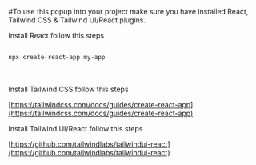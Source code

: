 #To use this popup into your project make sure you have installed React, Tailwind CSS & Tailwind UI/React plugins.

Install React follow this steps

<code>
npx create-react-app my-app
</code>

<br><br>
Install Tailwind CSS follow this steps

[https://tailwindcss.com/docs/guides/create-react-app](https://tailwindcss.com/docs/guides/create-react-app)

Install Tailwind UI/React follow this steps

[https://github.com/tailwindlabs/tailwindui-react](https://github.com/tailwindlabs/tailwindui-react)


